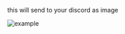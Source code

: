 this will send to your discord as image

![example](https://cdn.discordapp.com/attachments/1079458380172755054/1117837862629548162/inbound.jpg)
